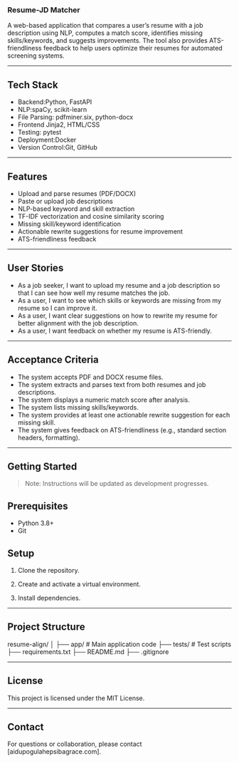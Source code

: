 
### Resume-JD Matcher

A web-based application that compares a user’s resume with a job description using NLP, computes a match score, identifies missing skills/keywords, and suggests improvements. The tool also provides ATS-friendliness feedback to help users optimize their resumes for automated screening systems.

---

## Tech Stack

- Backend:Python, FastAPI
- NLP:spaCy, scikit-learn
- File Parsing: pdfminer.six, python-docx
- Frontend Jinja2, HTML/CSS
- Testing: pytest
- Deployment:Docker
- Version Control:Git, GitHub

---

## Features

- Upload and parse resumes (PDF/DOCX)
- Paste or upload job descriptions
- NLP-based keyword and skill extraction
- TF-IDF vectorization and cosine similarity scoring
- Missing skill/keyword identification
- Actionable rewrite suggestions for resume improvement
- ATS-friendliness feedback

---

## User Stories

- As a job seeker, I want to upload my resume and a job description so that I can see how well my resume matches the job.
- As a user, I want to see which skills or keywords are missing from my resume so I can improve it.
- As a user, I want clear suggestions on how to rewrite my resume for better alignment with the job description.
- As a user, I want feedback on whether my resume is ATS-friendly.

---

## Acceptance Criteria

- The system accepts PDF and DOCX resume files.
- The system extracts and parses text from both resumes and job descriptions.
- The system displays a numeric match score after analysis.
- The system lists missing skills/keywords.
- The system provides at least one actionable rewrite suggestion for each missing skill.
- The system gives feedback on ATS-friendliness (e.g., standard section headers, formatting).

---

## Getting Started

> Note: Instructions will be updated as development progresses.

## Prerequisites

- Python 3.8+
- Git

## Setup

1. Clone the repository.

2. Create and activate a virtual environment.

3. Install dependencies.

---

## Project Structure

resume-align/
│
├── app/ # Main application code
├── tests/ # Test scripts
├── requirements.txt
├── README.md
├── .gitignore


---

## License

This project is licensed under the MIT License.

---

## Contact

For questions or collaboration, please contact [aidupogulahepsibagrace.com].

